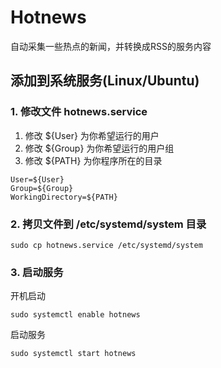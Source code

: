 # Hotnews

自动采集一些热点的新闻，并转换成RSS的服务内容

## 添加到系统服务(Linux/Ubuntu)

### 1. 修改文件 hotnews.service

1. 修改 ${User} 为你希望运行的用户
2. 修改 ${Group} 为你希望运行的用户组
3. 修改 ${PATH} 为你程序所在的目录
```
User=${User}
Group=${Group}
WorkingDirectory=${PATH}
```

### 2. 拷贝文件到 /etc/systemd/system 目录

```shell
sudo cp hotnews.service /etc/systemd/system
```

### 3. 启动服务

开机启动
```shell
sudo systemctl enable hotnews
```

启动服务
```shell
sudo systemctl start hotnews
```

